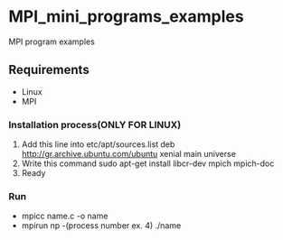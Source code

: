 # MPI_mini_programs_examples
MPI program examples

## Requirements
* Linux
* MPI

### Installation process(ONLY FOR LINUX)
1. Add this line into etc/apt/sources.list deb http://gr.archive.ubuntu.com/ubuntu xenial main universe 
2. Write this command sudo apt-get install libcr-dev mpich mpich-doc
3. Ready

### Run
* mpicc name.c -o name
* mpirun np -(process number ex. 4) ./name 

